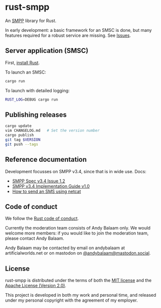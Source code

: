 # rust-smpp

An [SMPP](https://smpp.org/) library for Rust.

In early development: a basic framework for an SMSC is done, but many features
required for a robust service are missing.  See
[Issues](https://gitlab.com/andybalaam/rust-smpp/-/issues).

## Server application (SMSC)

First, [install Rust](https://www.rust-lang.org/tools/install).

To launch an SMSC:

```bash
cargo run
```

To launch with detailed logging:

```bash
RUST_LOG=DEBUG cargo run
```

## Publishing releases

```bash
cargo update
vim CHANGELOG.md   # Set the version number
cargo publish
git tag $VERSION
git push --tags
```

## Reference documentation

Development focusses on SMPP v3.4, since that is in wide use.  Docs:

* [SMPP Spec v3.4 Issue 1.2](https://smpp.org/SMPP_v3_4_Issue1_2.pdf)
* [SMPP v3.4 Implementation Guide v1.0](https://smpp.org/smppv34_gsmumts_ig_v10.pdf)
* [How to send an SMS using netcat](https://www.artificialworlds.net/blog/2020/08/10/how-to-send-an-sms-using-netcat-via-smpp/)

## Code of conduct

We follow the [Rust code of conduct](https://www.rust-lang.org/conduct.html).

Currently the moderation team consists of Andy Balaam only.  We would welcome
more members: if you would like to join the moderation team, please contact
Andy Balaam.

Andy Balaam may be contacted by email on andybalaam at artificialworlds.net or
on mastodon on
[@andybalaam@mastodon.social](https://mastodon.social/web/accounts/7995).

## License

rust-smpp is distributed under the terms of both the [MIT license](LICENSE-MIT)
and the [Apache License (Version 2.0)](LICENSE-APACHE).

This project is developed in both my work and personal time, and released under
my personal copyright with the agreement of my employer.
